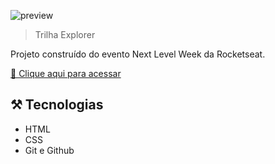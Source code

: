 ![preview](./)

> Trilha Explorer

Projeto construído do evento Next Level Week da Rocketseat.


[ 🔗 Clique aqui para acessar](https://vinnysoares12project.netlify.app)




## ⚒️ Tecnologias 

- HTML
- CSS
- Git e Github